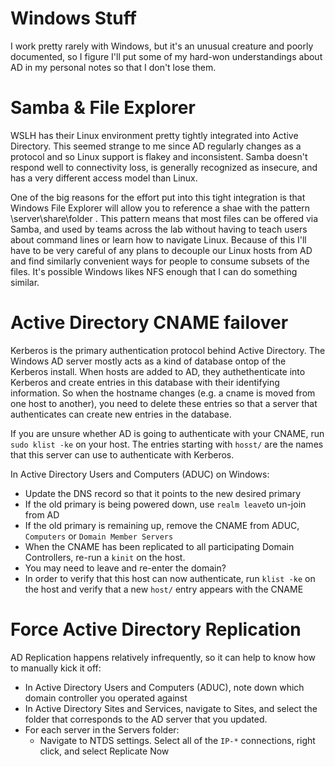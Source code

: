 # Windows Stuff
I work pretty rarely with Windows, but it's an unusual creature and poorly documented, so I figure I'll put some of my hard-won understandings about AD in my personal notes so that I don't lose them.

# Samba & File Explorer
WSLH has their Linux environment pretty tightly integrated into Active Directory. This seemed strange to me since AD regularly changes as a protocol and so Linux support is flakey and inconsistent. Samba doesn't respond well to connectivity loss, is generally recognized as insecure, and has a very different access model than Linux.

One of the big reasons for the effort put into this tight integration is that Windows File Explorer will allow you to reference a shae with the pattern \\server\share\folder . This pattern means that most files can be offered via Samba, and used by teams across the lab without having to teach users about command lines or learn how to navigate Linux. Because of this I'll have to be very careful of any plans to decouple our Linux hosts from AD and find similarly convenient ways for people to consume subsets of the files. It's possible Windows likes NFS enough that I can do something similar.

# Active Directory CNAME failover
Kerberos is the primary authentication protocol behind Active Directory. The Windows AD server mostly acts as a kind of database ontop of the Kerberos install. When hosts are added to AD, they authethenticate into Kerberos and create entries in this database with their identifying information. So when the hostname changes (e.g. a cname is moved from one host to another), you need to delete these entries so that a server that authenticates can create new entries in the database.

If you are unsure whether AD is going to authenticate with your CNAME, run `sudo klist -ke` on your host. The entries starting with `hosst/` are the names that this server can use to authenticate with Kerberos.

In Active Directory Users and Computers (ADUC) on Windows:
* Update the DNS record so that it points to the new desired primary
* If the old primary is being powered down, use `realm leave`to un-join from AD
* If the old primary is remaining up, remove the CNAME from ADUC, `Computers` or `Domain Member Servers`
* When the CNAME has been replicated to all participating Domain Controllers, re-run a `kinit` on the host. 
* You may need to leave and re-enter the domain?
* In order to verify that this host can now authenticate, run `klist -ke` on the host and verify that a new `host/` entry appears with the CNAME

# Force Active Directory Replication
AD Replication happens relatively infrequently, so it can help to know how to manually kick it off:
* In Active Directory Users and Computers (ADUC), note down which domain controller you operated against
* In Active Directory Sites and Services, navigate to Sites, and select the folder that corresponds to the AD server that you updated.
* For each server in the Servers folder:
    * Navigate to NTDS settings. Select all of the `IP-*` connections, right click, and select Replicate Now
